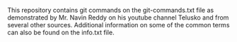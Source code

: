 This repository contains git commands on the git-commands.txt file as demonstrated by Mr. Navin Reddy on his youtube channel Telusko and from several other sources. Additional information on some of the common terms can also be found on the info.txt file.